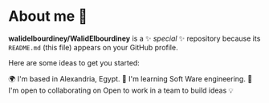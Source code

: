 # About me 👋

**walidelbourdiney/WalidElbourdiney** is a ✨ _special_ ✨ repository because its `README.md` (this file) appears on your GitHub profile.

Here are some ideas to get you started:

🌍 I'm based in Alexandria, Egypt.
🧠 I'm learning Soft Ware engineering.
🤝 I'm open to collaborating on Open to work in a team to build ideas 💡
